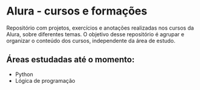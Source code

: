 # Alura - cursos e formações

Repositório com projetos, exercícios e anotações realizadas nos cursos da Alura, sobre diferentes temas. O objetivo desse repositório é agrupar e organizar o conteúdo dos cursos, independente da área de estudo.

## Áreas estudadas até o momento:

- Python
- Lógica de programação
 

